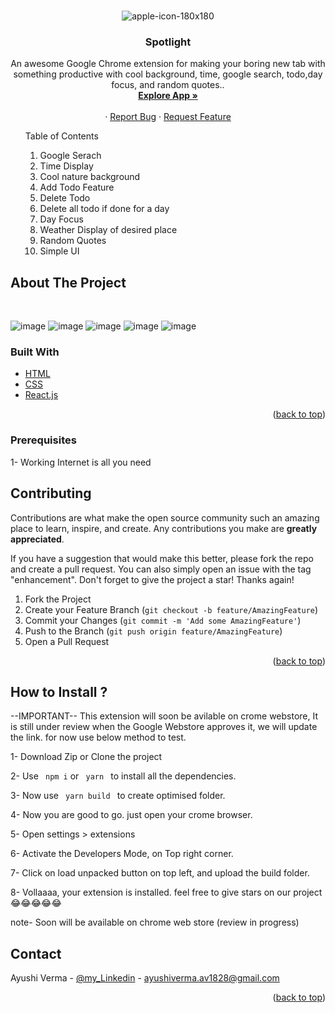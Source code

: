 
<div id="top"></div>
<!--
*** Thanks for checking out my Project. If you have a suggestion
*** that would make this better, please fork the repo and create a pull request
*** or simply open an issue with the tag "enhancement".
*** Don't forget to give the project a star!
*** Thanks again! Now go create something AMAZING! :D
-->

<!-- PROJECT LOGO -->
<br />
<div align="center">
  
![apple-icon-180x180](https://user-images.githubusercontent.com/50084909/169476707-3cbddd56-426d-423c-8f2e-6cdf6a369c3f.png)

  <h3 align="center">Spotlight</h3>

  <p align="center">
    An awesome Google Chrome extension for making your boring new tab with something productive with cool background, time, google search, todo,day focus, and random quotes..
    <br />
    <a href="https://spotlight-beta.netlify.app/"><strong> Explore App »</strong></a>
    <br />
    <br />
    ·
    <a href="https://github.com/Ayushi20-19/spotlight/issues">Report Bug</a>
    ·
    <a href="https://github.com/Ayushi20-19/spotlight/pulls">Request Feature</a>
  </p>
</div>



<!-- TABLE OF CONTENTS -->
<ul>
  <summary>Table of Contents</summary>
  <ol>
    <li>Google Serach</li>
    <li>Time Display</li>
    <li>Cool nature background</li>
    <li>Add Todo Feature </li>
    <li>Delete Todo</li>
    <li>Delete all todo if done for a day</li>
    <li>Day Focus</li>
    <li>Weather Display of desired place</li>
    <li>Random Quotes</li>
    <li>Simple UI</li>
  </ol>
</ul>



<!-- ABOUT THE PROJECT -->
## About The Project





<br/>

![image](https://user-images.githubusercontent.com/50084909/169477920-d7742f11-c28b-440e-90cd-ae7d99762d87.png)
![image](https://user-images.githubusercontent.com/50084909/169478034-c86fbea1-a34e-462f-b8f2-537a4321521b.png)
![image](https://user-images.githubusercontent.com/50084909/169478192-a92380df-aeec-48d1-99d3-968fb087118c.png)
![image](https://user-images.githubusercontent.com/50084909/169478272-24030985-d765-452d-81c2-4e22d0c68ab4.png)
![image](https://user-images.githubusercontent.com/50084909/169478609-bc3f8ab6-85ec-40d3-9e49-4b54550401a7.png)

### Built With


* [HTML](https://www.w3schools.com/html/)
* [CSS](https://www.w3schools.com/css/)
* [React.js](https://reactjs.org/)

<p align="right">(<a href="#top">back to top</a>)</p>


### Prerequisites

1- Working Internet is all you need

<!-- ROADMAP -->

## Contributing

Contributions are what make the open source community such an amazing place to learn, inspire, and create. Any contributions you make are **greatly appreciated**.

If you have a suggestion that would make this better, please fork the repo and create a pull request. You can also simply open an issue with the tag "enhancement".
Don't forget to give the project a star! Thanks again!

1. Fork the Project
2. Create your Feature Branch (`git checkout -b feature/AmazingFeature`)
3. Commit your Changes (`git commit -m 'Add some AmazingFeature'`)
4. Push to the Branch (`git push origin feature/AmazingFeature`)
5. Open a Pull Request

<p align="right">(<a href="#top">back to top</a>)</p>




<!-- HOW TO INSTALL-->

## How to Install ?

--IMPORTANT-- This extension will soon be avilable on crome webstore, It is still under review when the Google Webstore approves it, we will update the link.
for now use below method to test.

1- Download Zip or Clone the project

2- Use <code> npm i</code> or <code> yarn </code> to install all the dependencies.

3- Now use <code> yarn build </code> to create optimised folder.

4- Now you are good to go. just open your crome browser.

5- Open settings > extensions

6- Activate the Developers Mode, on Top right corner.

7- Click on load unpacked button on top left, and upload the build folder.

8- Vollaaaa, your extension is installed. feel free to give stars on our project 😂😂😂😂😂

<p>note- Soon will be available on chrome web store (review in progress)</p>

<!-- CONTACT -->
## Contact


Ayushi Verma - [@my_Linkedin](https://www.linkedin.com/in/ayushi20-19/) - ayushiverma.av1828@gmail.com
<p align="right">(<a href="#top">back to top</a>)</p>


